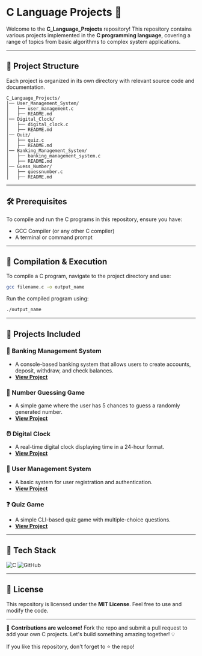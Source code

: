 # C Language Projects 🚀

Welcome to the **C_Language_Projects** repository! This repository contains various projects implemented in the **C programming language**, covering a range of topics from basic algorithms to complex system applications.

---

## 📂 Project Structure
Each project is organized in its own directory with relevant source code and documentation.

```
C_Language_Projects/
│── User_Management_System/
│   ├── user_management.c
│   ├── README.md
│── Digital_Clock/
│   ├── digital_clock.c
│   ├── README.md
│── Quiz/
│   ├── quiz.c
│   ├── README.md
│── Banking_Management_System/
│   ├── banking_management_system.c
│   ├── README.md
│── Guess_Number/
│   ├── guessnumber.c
│   ├── README.md
```

---

## 🛠 Prerequisites
To compile and run the C programs in this repository, ensure you have:
- GCC Compiler (or any other C compiler)
- A terminal or command prompt

---

## 🔧 Compilation & Execution
To compile a C program, navigate to the project directory and use:
```sh
gcc filename.c -o output_name
```
Run the compiled program using:
```sh
./output_name
```

---

## 📌 Projects Included

### 🏦 Banking Management System
- A console-based banking system that allows users to create accounts, deposit, withdraw, and check balances.
- **[View Project](./Banking_Management_System/README.md)**

### 🔢 Number Guessing Game
- A simple game where the user has 5 chances to guess a randomly generated number.
- **[View Project](./Guess_number/README.md)**

### ⏰ Digital Clock
- A real-time digital clock displaying time in a 24-hour format.
- **[View Project](./Digital_Clock/README.md)**

### 👤 User Management System
- A basic system for user registration and authentication.
- **[View Project](./User_Management_System/README.md)**

### ❓ Quiz Game
- A simple CLI-based quiz game with multiple-choice questions.
- **[View Project](./Quiz/README.md)**

---

## 🚀 Tech Stack
![C](https://img.shields.io/badge/C-00599C?style=flat-square&logo=c&logoColor=white)
![GitHub](https://img.shields.io/badge/GitHub-181717?style=flat-square&logo=github&logoColor=white)



---

## 📜 License
This repository is licensed under the **MIT License**. Feel free to use and modify the code.

---

🚀 **Contributions are welcome!** Fork the repo and submit a pull request to add your own C projects. Let's build something amazing together! 💡

If you like this repository, don't forget to ⭐ the repo!

